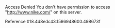 Access Denied You don't have permission to access "http://www.nike.com/" on this server.

Reference #18.4d8edc43.1596948600.498673f